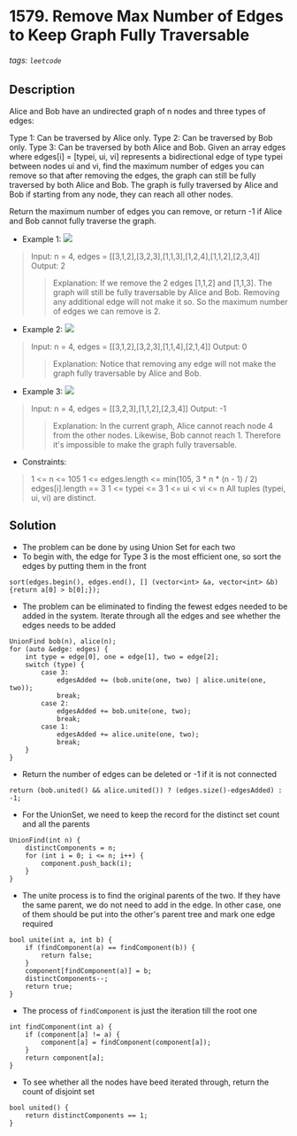 # 1579. Remove Max Number of Edges to Keep Graph Fully Traversable
###### tags: `leetcode`
## Description
Alice and Bob have an undirected graph of n nodes and three types of edges:

Type 1: Can be traversed by Alice only.
Type 2: Can be traversed by Bob only.
Type 3: Can be traversed by both Alice and Bob.
Given an array edges where edges[i] = [typei, ui, vi] represents a bidirectional edge of type typei between nodes ui and vi, find the maximum number of edges you can remove so that after removing the edges, the graph can still be fully traversed by both Alice and Bob. The graph is fully traversed by Alice and Bob if starting from any node, they can reach all other nodes.

Return the maximum number of edges you can remove, or return -1 if Alice and Bob cannot fully traverse the graph.

- Example 1:
![](https://assets.leetcode.com/uploads/2020/08/19/ex1.png)

>Input: n = 4, edges = [[3,1,2],[3,2,3],[1,1,3],[1,2,4],[1,1,2],[2,3,4]]
Output: 2
>>Explanation: If we remove the 2 edges [1,1,2] and [1,1,3]. The graph will still be fully traversable by Alice and Bob. Removing any additional edge will not make it so. So the maximum number of edges we can remove is 2.

- Example 2:
![](https://assets.leetcode.com/uploads/2020/08/19/ex2.png)

>Input: n = 4, edges = [[3,1,2],[3,2,3],[1,1,4],[2,1,4]]
Output: 0
>>Explanation: Notice that removing any edge will not make the graph fully traversable by Alice and Bob.

- Example 3:
![](https://assets.leetcode.com/uploads/2020/08/19/ex3.png)

>Input: n = 4, edges = [[3,2,3],[1,1,2],[2,3,4]]
Output: -1
>>Explanation: In the current graph, Alice cannot reach node 4 from the other nodes. Likewise, Bob cannot reach 1. Therefore it's impossible to make the graph fully traversable.

- Constraints:

>1 <= n <= 105
1 <= edges.length <= min(105, 3 * n * (n - 1) / 2)
edges[i].length == 3
1 <= typei <= 3
1 <= ui < vi <= n
All tuples (typei, ui, vi) are distinct.

## Solution
- The problem can be done by using Union Set for each two
- To begin with, the edge for Type 3 is the most efficient one, so sort the edges by putting them in the front
```cpp=
sort(edges.begin(), edges.end(), [] (vector<int> &a, vector<int> &b) {return a[0] > b[0];});
```
- The problem can be eliminated to finding the fewest edges needed to be added in the system. Iterate through all the edges and see whether the edges needs to be added
```cpp=
UnionFind bob(n), alice(n);
for (auto &edge: edges) {
    int type = edge[0], one = edge[1], two = edge[2];
    switch (type) {
        case 3:
            edgesAdded += (bob.unite(one, two) | alice.unite(one, two));
            break;
        case 2:
            edgesAdded += bob.unite(one, two);
            break;
        case 1:
            edgesAdded += alice.unite(one, two);
            break;
    }
}
```
- Return the number of edges can be deleted or -1 if it is not connected
```cpp=
return (bob.united() && alice.united()) ? (edges.size()-edgesAdded) : -1;
```
- For the UnionSet, we need to keep the record for the distinct set count and all the parents
```cpp=
UnionFind(int n) {
    distinctComponents = n;
    for (int i = 0; i <= n; i++) {
        component.push_back(i);
    }
}
```
- The unite process is to find the original parents of the two. If they have the same parent, we do not need to add in the edge. In other case, one of them should be put into the other's parent tree and mark one edge required
```cpp=
bool unite(int a, int b) {
    if (findComponent(a) == findComponent(b)) {
        return false;
    }
    component[findComponent(a)] = b;
    distinctComponents--;
    return true;
}
```
- The process of `findComponent` is just the iteration till the root one
```cpp=
int findComponent(int a) {
    if (component[a] != a) {
        component[a] = findComponent(component[a]);
    }
    return component[a];
}
```
- To see whether all the nodes have beed iterated through, return the count of disjoint set
```cpp=
bool united() {
    return distinctComponents == 1;
}
```